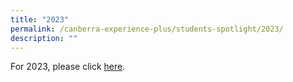 ```yaml
---
title: "2023"
permalink: /canberra-experience-plus/students-spotlight/2023/
description: ""
---
```

For 2023, please click [here](/files/2023%20pupils'%20spotlight.pdf).